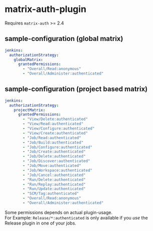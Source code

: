 # matrix-auth-plugin

Requires `matrix-auth` >= 2.4

## sample-configuration (global matrix)

```yaml
jenkins:
  authorizationStrategy:
    globalMatrix:
      grantedPermissions:
        - "Overall/Read:anonymous"
        - "Overall/Administer:authenticated"
```

## sample-configuration (project based matrix)

```yaml
jenkins:
  authorizationStrategy:
    projectMatrix:
      grantedPermissions:
        - "View/Delete:authenticated"
        - "View/Read:authenticated"
        - "View/Configure:authenticated"
        - "View/Create:authenticated"
        - "Job/Read:authenticated"
        - "Job/Build:authenticated"
        - "Job/Configure:authenticated"
        - "Job/Create:authenticated"
        - "Job/Delete:authenticated"
        - "Job/Discover:authenticated"
        - "Job/Move:authenticated"
        - "Job/Workspace:authenticated"
        - "Job/Cancel:authenticated"
        - "Run/Delete:authenticated"
        - "Run/Replay:authenticated"
        - "Run/Update:authenticated"
        - "SCM/Tag:authenticated"
        - "Overall/Read:anonymous"
        - "Overall/Administer:authenticated"
```

Some permissions depends on actual plugin-usage.  
For Example: `Release/*:authenticated` is only available if you _use_ the Release plugin in one of your jobs.
